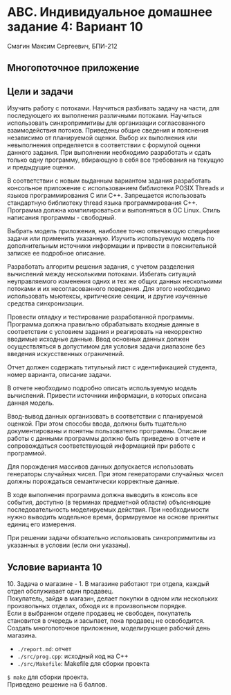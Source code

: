# АВС. Индивидуальное домашнее задание 4: Вариант 10

Смагин Максим Сергеевич, БПИ-212

## Многопоточное приложение

## Цели и задачи 
Изучить работу с потоками. Научиться разбивать задачу на части, для последующего их выполнения различными потоками. Научиться использовать синхропримитивы для организации согласованного взаимодействия потоков.
Приведены общие сведения и пояснения независимо от планируемой оценки. Выбор их выполнения или невыполнения определяется в соответствии с формулой оценки данного задания. При выполнении необходимо разработать и сдать только одну программу, вбирающую в себя все требования на текущую и предыдущие оценки.  

В соответствии с новым выданным вариантом задания разработать консольное приложение с использованием библиотеки POSIX Threads и языков программирования C или C++. Запрещается использовать стандартную библиотеку thread языка программирования C++. Программа должна компилироваться и выполняться в ОС Linux. Стиль написания программы - свободный.  

Выбрать модель приложения, наиболее точно отвечающую специфике задачи или применить указанную. Изучить используемую модель по дополнительным источники информации и привести в пояснительной записке ее подробное описание.  

Разработать алгоритм решения задания, с учетом разделения вычислений между несколькими потоками. Избегать ситуаций неуправляемого изменения одних и тех же общих данных несколькими потоками и их несогласованного поведения. Для этого необходимо использовать мьютексы, критические секции, и другие изученные средства синхронизации.  

Провести отладку и тестирование разработанной программы. Программа должна правильно обрабатывать входные данные в соответствии с условием задания и реагировать на некорректно вводимые исходные данные. Ввод основных данных должен осуществляться в допустимом для условия задачи диапазоне без введения искусственных ограничений.  

Отчет должен содержать титульный лист с идентификацией студента, номер варианта, описание задачи.  

В отчете необходимо подробно описать используемую модель вычислений. Привести источники информации, в которых описана данная модель.  

Ввод-вывод данных организовать в соответствии с планируемой оценкой. При этом способы ввода, должны быть тщательно документированы и понятны пользователю программы. Описание работы с данными программы должно быть приведено в отчете и сопровождаться соответствующей информацией при работе с программой.  

Для порождения массивов данных допускается использовать генераторы случайных чисел. При этом генераторами случайных чисел должны порождаться семантически корректные данные.  

В ходе выполнения программа должна выводить в консоль все события, доступно (в терминах предметной области) объясняющие последовательность моделируемых действия. При необходимости нужно выводить модельное время, формируемое на основе принятых единиц его измерения.  

При решении задачи обязательно использовать синхропримитивы из указанных в условии (если они указаны).  

## Условие варианта 10 
10\. Задача о магазине - 1. В магазине работают три отдела, каждый отдел обслуживает один продавец.  
Покупатель, зайдя в магазин, делает покупки в одном или нескольких произвольных отделах, обходя их в произвольном порядке.  
Если в выбранном отделе продавец не свободен, покупатель становится в очередь и засыпает, пока продавец не освободится.  
Создать многопоточное приложение, моделирующее рабочий день магазина.  

- `./report.md`: отчет
- `./src/prog.cpp`: исходный код на C++
- `./src/Makefile`: Makefile для сборки проекта

`$ make` для сборки проекта.  
Приведено решение на 6 баллов.   